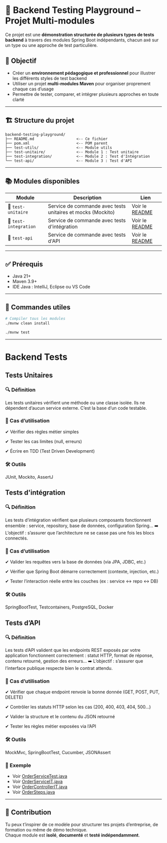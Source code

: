 # 🧪 Backend Testing Playground – Projet Multi-modules

Ce projet est une **démonstration structurée de plusieurs types de tests backend** à travers des modules Spring Boot indépendants, chacun axé sur un type ou une approche de test particulière.

## 🎯 Objectif

- Créer un **environnement pédagogique et professionnel** pour illustrer les différents styles de test backend
- Utiliser un projet **multi-modules Maven** pour organiser proprement chaque cas d’usage
- Permettre de tester, comparer, et intégrer plusieurs approches en toute clarté

---

## 🏗️ Structure du projet

```
backend-testing-playground/
├── README.md                   <-- Ce fichier
├── pom.xml                     <-- POM parent
├── test-utils/                 <-- Module utils
├── test-unitaire/              <-- Module 1 : Test unitaire
├── test-integration/           <-- Module 2 : Test d'Intégration
└── test-api/                   <-- Module 3 : Test d'API
```

---

## 📚 Modules disponibles

| Module                | Description                                                 | Lien                                           |
|-----------------------|-------------------------------------------------------------|------------------------------------------------|
| 🛒 `test-unitaire`    | Service de commande avec tests unitaires et mocks (Mockito) | Voir le [README](./test-unitaire/README.md)    |
| 🛒 `test-integration` | Service de commande avec tests d'intégration                | Voir le [README](./test-integration/README.md) |
| 🛒 `test-api`         | Service de commande avec tests d'API                        | Voir le [README](./test-api/README.md)         |

---

## ✅ Prérequis

- Java 21+
- Maven 3.9+
- IDE Java : IntelliJ, Eclipse ou VS Code

---

## 🔧 Commandes utiles

```bash
# Compiler tous les modules
./mvnw clean install

./mvnw test
```

---
# Backend Tests

## Tests Unitaires

### 🔍 Définition
Les tests unitaires vérifient une méthode ou une classe isolée. Ils ne dépendent d’aucun service externe. C’est la base d’un code testable.

### 🎯 Cas d’utilisation
✔ Vérifier des règles métier simples

✔ Tester les cas limites (null, erreurs)

✔ Écrire en TDD (Test Driven Development)

### 🛠 Outils
JUnit, Mockito, AssertJ

## Tests d'intégration

### 🔍 Définition
Les tests d’intégration vérifient que plusieurs composants fonctionnent ensemble : service, repository, base de données, configuration Spring...
➡️ L’objectif : s’assurer que l’architecture ne se casse pas une fois les blocs connectés.

### 🎯 Cas d’utilisation
✔ Valider les requêtes vers la base de données (via JPA, JDBC, etc.)

✔ Vérifier que Spring Boot démarre correctement (contexte, injection, etc.)

✔ Tester l’interaction réelle entre les couches (ex : service ↔ repo ↔ DB)

### 🛠 Outils
SpringBootTest, Testcontainers, PostgreSQL, Docker

## Tests d’API

### 🔍 Définition
Les tests d’API valident que les endpoints REST exposés par votre application fonctionnent correctement : statut HTTP, format de réponse, contenu retourné, gestion des erreurs…
➡️ L’objectif : s’assurer que l’interface publique respecte bien le contrat attendu.

### 🎯 Cas d’utilisation
✔ Vérifier que chaque endpoint renvoie la bonne donnée (GET, POST, PUT, DELETE)

✔ Contrôler les statuts HTTP selon les cas (200, 400, 403, 404, 500…)

✔ Valider la structure et le contenu du JSON retourné

✔ Tester les règles métier exposées via l’API

### 🛠 Outils
MockMvc, SpringBootTest, Cucumber, JSONAssert


### 🧩 Exemple
- Voir [OrderServiceTest.java](./test-unitaire/src/test/java/fr/backendtest/testunitaire/service/OrderServiceTest.java)
- Voir [OrderServiceIT.java](./test-integration/src/test/java/fr/backendtest/testintegration/service/OrderServiceIT.java)
- Voir [OrderControllerIT.java](./test-api/src/test/java/fr/backendtest/testapi/controller/OrderControllerIT.java)
- Voir [OrderSteps.java](./test-api/src/test/java/fr/backendtest/testapi/cucumber/steps/OrderSteps.java)

---

## 🙌 Contribution

Tu peux t’inspirer de ce modèle pour structurer tes projets d’entreprise, de formation ou même de démo technique.  
Chaque module est **isolé**, **documenté** et **testé indépendamment**.

